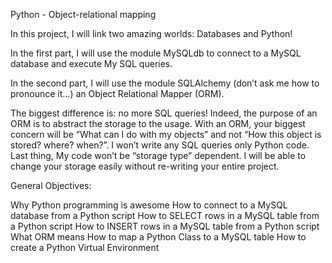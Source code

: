 Python - Object-relational mapping

In this project, I will link two amazing worlds: Databases and Python!

In the first part, I will use the module MySQLdb to connect to a MySQL database and execute My SQL queries.

In the second part, I will use the module SQLAlchemy (don’t ask me how to pronounce it…) an Object Relational Mapper (ORM).

The biggest difference is: no more SQL queries! Indeed, the purpose of an ORM is to abstract the storage to the usage. With an ORM, your biggest concern will be “What can I do with my objects” and not “How this object is stored? where? when?”. I won’t write any SQL queries only Python code. Last thing, My code won’t be “storage type” dependent. I will be able to change your storage easily without re-writing your entire project.

General Objectives:

Why Python programming is awesome
How to connect to a MySQL database from a Python script
How to SELECT rows in a MySQL table from a Python script
How to INSERT rows in a MySQL table from a Python script
What ORM means
How to map a Python Class to a MySQL table
How to create a Python Virtual Environment
